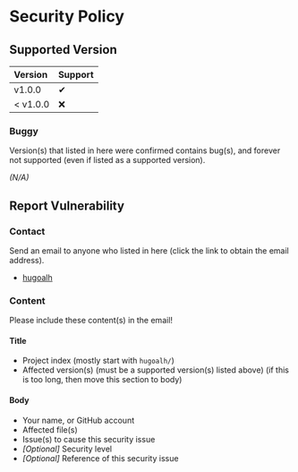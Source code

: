 # Security Policy

## Supported Version

| **Version** | **Support** |
|:----|:----|
| v1.0.0 | ✔ |
| < v1.0.0 | ❌ |

### Buggy

Version(s) that listed in here were confirmed contains bug(s), and forever not supported (even if listed as a supported version).

*(N/A)*

## Report Vulnerability

### Contact

Send an email to anyone who listed in here (click the link to obtain the email address).

- [hugoalh](https://github.com/hugoalh)

### Content

Please include these content(s) in the email!

#### Title

- Project index (mostly start with `hugoalh/`)
- Affected version(s) (must be a supported version(s) listed above) (if this is too long, then move this section to body)

#### Body

- Your name, or GitHub account
- Affected file(s)
- Issue(s) to cause this security issue
- *\[Optional\]* Security level
- *\[Optional\]* Reference of this security issue
